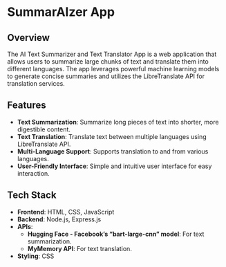 # SummarAIzer App

## Overview

The AI Text Summarizer and Text Translator App is a web application that allows users to summarize large chunks of text and translate them into different languages. The app leverages powerful machine learning models to generate concise summaries and utilizes the LibreTranslate API for translation services.

## Features

- **Text Summarization**: Summarize long pieces of text into shorter, more digestible content.
- **Text Translation**: Translate text between multiple languages using LibreTranslate API.
- **Multi-Language Support**: Supports translation to and from various languages.
- **User-Friendly Interface**: Simple and intuitive user interface for easy interaction.

## Tech Stack

- **Frontend**: HTML, CSS, JavaScript
- **Backend**: Node.js, Express.js
- **APIs**:
  - **Hugging Face - Facebook’s “bart-large-cnn” model**: For text summarization.
  - **MyMemory API**: For text translation.
- **Styling**: CSS



